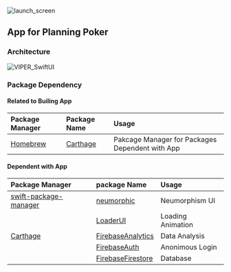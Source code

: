 ![launch_screen](https://user-images.githubusercontent.com/71208265/207891766-de36b235-937b-404b-8ef8-7f793f3f37e7.png)
## App for Planning Poker

### Architecture
![VIPER_SwiftUI](https://user-images.githubusercontent.com/71208265/207720255-8bf04fee-8693-4b2e-ad72-fdc26d361159.png)

### Package Dependency

#### Related to Builing App

| Package Manager | Package Name | Usage |
| :-- | :-- | :-- |
| [Homebrew](https://brew.sh) | [Carthage](https://github.com/Carthage/Carthage) | Pakcage Manager for Packages Dependent with App |

#### Dependent with App

| Package Manager | package Name | Usage |
| :-- | :-- | :-- |
| [swift-package-manager](https://github.com/apple/swift-package-manager) | [neumorphic](https://github.com/costachung/neumorphic) | Neumorphism UI |
| | [LoaderUI](https://github.com/ninjaprox/LoaderUI) | Loading Animation |
| [Carthage](https://github.com/Carthage/Carthage) | [FirebaseAnalytics](https://github.com/firebase/firebase-ios-sdk) | Data Analysis |
| | [FirebaseAuth](https://github.com/firebase/firebase-ios-sdk) | Anonimous Login |
| | [FirebaseFirestore](https://github.com/firebase/firebase-ios-sdk) | Database |
